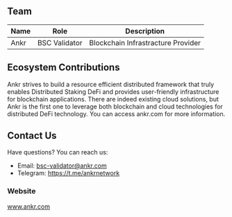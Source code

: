## Team

| Name | Role          | Description                        |
| ---- | ------------- | ---------------------------------- |
| Ankr | BSC Validator | Blockchain Infrastracture Provider |

## Ecosystem Contributions

Ankr strives to build a resource efficient distributed framework that truly enables Distributed Staking DeFi and provides user-friendly infrastructure for blockchain applications. There are indeed existing cloud solutions, but Ankr is the first one to leverage both blockchain and cloud technologies for distributed DeFi technology. You can access ankr.com for more information.

## Contact Us

Have questions? You can reach us:

- Email: bsc-validator@ankr.com
- Telegram: https://t.me/ankrnetwork

### Website

www.ankr.com
